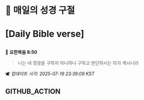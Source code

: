 # 🙏 매일의 성경 구절
# [Daily Bible verse]
##
<!-- START_BIBLE_VERSE -->
📖 **요한복음 8:50**
> 나는 내 영광을 구하지 아니하나 구하고 판단하시는 이가 계시니라

🕊️ _업데이트 시각: 2025-07-19 23:39:09 KST_
  <!-- END_BIBLE_VERSE -->
## GITHUB_ACTION

